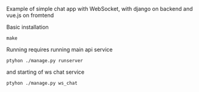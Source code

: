 Example of simple chat app with WebSocket, with django on backend and vue.js on fromtend

Basic installation

```
make
```


Running requires running main api service
```
ptyhon ./manage.py runserver
```
and starting of ws chat service
```
ptyhon ./manage.py ws_chat
```
